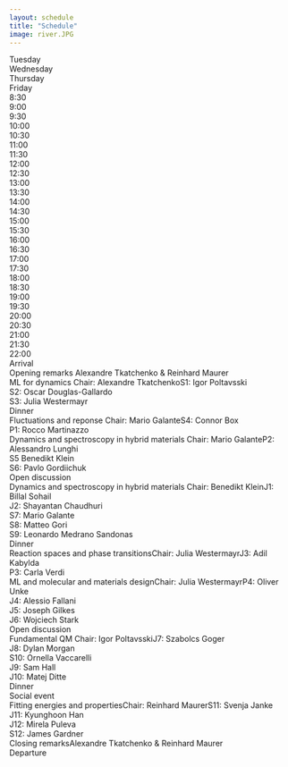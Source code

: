 ```yaml
---
layout: schedule
title: "Schedule"
image: river.JPG
---
```


<link rel="stylesheet" href="{{ site.github.url }}/assets/timetable/timetable.css">
<script src="{{ site.github.url }}/assets/timetable/timetable.js"></script>
<div class="timetable"></div>

<script>
  var timetable = new Timetable();

  timetable.setScope(9,3)

  timetable.addLocations(['Rotterdam', 'Madrid', 'Los Angeles', 'London', 'New York', 'Jakarta', 'Tokyo']);

  timetable.addEvent('Sightseeing', 'Rotterdam', new Date(2015,7,17,9,00), new Date(2015,7,17,11,30), { url: '#' });
  timetable.addEvent('Zumba', 'Madrid', new Date(2015,7,17,12), new Date(2015,7,17,13), { url: '#' });
  timetable.addEvent('Zumbu', 'Madrid', new Date(2015,7,17,13,30), new Date(2015,7,17,15), { url: '#' });
  timetable.addEvent('Lasergaming', 'London', new Date(2015,7,17,17,45), new Date(2015,7,17,19,30), { class: 'vip-only', data: { maxPlayers: 14, gameType: 'Capture the flag' } });
  timetable.addEvent('All-you-can-eat grill', 'New York', new Date(2015,7,17,21), new Date(2015,7,18,1,30), { url: '#' });
  timetable.addEvent('Hackathon', 'Tokyo', new Date(2015,7,17,11,30), new Date(2015,7,17,20)); // options attribute is not used for this event
  timetable.addEvent('Tokyo Hackathon Livestream', 'Los Angeles', new Date(2015,7,17,12,30), new Date(2015,7,17,16,15)); // options attribute is not used for this event
  timetable.addEvent('Lunch', 'Jakarta', new Date(2015,7,17,9,30), new Date(2015,7,17,11,45), { onClick: function(event) {
    window.alert('You clicked on the ' + event.name + ' event in ' + event.location + '. This is an example of a click handler');
  }});
  timetable.addEvent('Cocktails', 'Rotterdam', new Date(2015,7,18,00,00), new Date(2015,7,18,02,00), { class: 'vip-only' });

  var renderer = new Timetable.Renderer(timetable);
  renderer.draw('.timetable');
</script>

<div class="scheduleContainer">

  <div class="header" style="grid-column: 2;">Tuesday</div>
  <div class="header" style="grid-column: 3;">Wednesday</div>
  <div class="header" style="grid-column: 4;">Thursday</div>
  <div class="header" style="grid-column: 5;">Friday</div>

  <!-- TIMES -->
  <div class="time start-830">8:30</div>
  <div class="time start-900">9:00</div>
  <div class="time start-930">9:30</div>
  <div class="time start-1000">10:00</div>
  <div class="time start-1030">10:30</div>
  <div class="time start-1100">11:00</div>
  <div class="time start-1130">11:30</div>
  <div class="time start-1200">12:00</div>
  <div class="time start-1230">12:30</div>
  <div class="time start-1300">13:00</div>
  <div class="time start-1330">13:30</div>
  <div class="time start-1400">14:00</div>
  <div class="time start-1430">14:30</div>
  <div class="time start-1500">15:00</div>
  <div class="time start-1530">15:30</div>
  <div class="time start-1600">16:00</div>
  <div class="time start-1630">16:30</div>
  <div class="time start-1700">17:00</div>
  <div class="time start-1730">17:30</div>
  <div class="time start-1800">18:00</div>
  <div class="time start-1830">18:30</div>
  <div class="time start-1900">19:00</div>
  <div class="time start-1930">19:30</div>
  <div class="time start-2000">20:00</div>
  <div class="time start-2030">20:30</div>
  <div class="time start-2100">21:00</div>
  <div class="time start-2130">21:30</div>
  <div class="time start-2200">22:00</div>
  
  <!-- EVENTS -->
  <div class="event stage-arrival start-830 end-1600 length-1">Arrival</div>
  <div class="event stage-opening start-1630 end-1700 length-1">Opening remarks <span>Alexandre Tkatchenko & Reinhard Maurer</span></div>
  <div class="event stage-ML start-1730 end-1800 length-1">ML for dynamics <span>Chair: Alexandre Tkatchenko</span><span class="left">S1: Igor Poltavsski<br>S2: Oscar Douglas-Gallardo<br>S3: Julia Westermayr</span></div>
  <div class="event stage-break start-1830 end-1930 length-1">Dinner</div>
  <div class="event stage-other start-2000 end-2130 length-1">Fluctuations and reponse <span>Chair: Mario Galante</span><span class="left">S4: Connor Box<br>P1: Rocco Martinazzo</span></div>
  
  <div class="event stage-dynspec start-830 end-1030 length-1">Dynamics and spectroscopy in hybrid materials <span>Chair: Mario Galante</span><span class="left">P2: Alessandro Lunghi<br>S5 Benedikt Klein<br>S6: Pavlo Gordiichuk</span></div>
  <div class="event stage-open start-1100 end-1630 length-1">Open discussion</div>
  <div class="event stage-dynspec start-1700 end-1900 length-1">Dynamics and spectroscopy in hybrid materials <span>Chair: Benedikt Klein</span><span class="left">J1: Billal Sohail<br>J2: Shayantan Chaudhuri<br>S7: Mario Galante<br>S8: Matteo Gori<br>S9: Leonardo Medrano Sandonas</span></div>
  <div class="event stage-break start-1930 end-2000 length-1">Dinner</div>
  <div class="event stage-other start-2030 end-2200 length-1">Reaction spaces and phase transitions<span>Chair: Julia Westermayr</span><span class="left">J3: Adil Kabylda<br>P3: Carla Verdi</span></div>

  <div class="event stage-ML start-830 end-1030 length-1"> ML and molecular and materials design<span>Chair: Julia Westermayr</span><span class="left">P4: Oliver Unke<br>J4: Alessio Fallani<br>J5: Joseph Gilkes<br>J6: Wojciech Stark</span></div>
  <div class="event stage-open start-1100 end-1730 length-1">Open discussion</div>
  <div class="event stage-other start-1800 end-1930 length-1">Fundamental QM <span>Chair: Igor Poltavsski</span><span class="left">J7: Szabolcs Goger<br>J8: Dylan Morgan<br>S10: Ornella Vaccarelli<br>J9: Sam Hall<br>J10: Matej Ditte</span></div>
  <div class="event stage-break start-2000 end-2030 length-1">Dinner</div>
  <div class="event stage-open start-2100 end-2200 length-1">Social event</div>

  <div class="event stage-ML start-830 end-1000 length-1">Fitting energies and properties<span>Chair: Reinhard Maurer</span><span class="left">S11: Svenja Janke<br>J11: Kyunghoon Han<br>J12: Mirela Puleva<br>S12: James Gardner</span></div>
  <div class="event stage-opening start-1030 end-1100 length-1">Closing remarks<span>Alexandre Tkatchenko & Reinhard Maurer</span></div>
  <div class="event stage-arrival start-1130 end-2200 length-1">Departure</div>
  
</div>